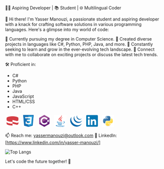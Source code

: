 👨‍💻 Aspiring Developer | 📚 Student | 🌐 Multilingual Coder

👋 Hi there! I'm Yasser Manouzi, a passionate student and aspiring developer with a knack for crafting software solutions in various programming languages. Here's a glimpse into my world of code:

💼 Currently pursuing my degree in Computer Science.
🌟 Created diverse projects in languages like C#, Python, PHP, Java, and more.
🚀 Constantly seeking to learn and grow in the ever-evolving tech landscape.
🔗 Connect with me to collaborate on exciting projects or discuss the latest tech trends.

🛠️ Proficient in:
  - C#
  - Python
  - PHP
  - Java
  - JavaScript
  - HTML/CSS
  - C++
    

<img src="https://raw.githubusercontent.com/devicons/devicon/master/icons/cakephp/cakephp-original.svg" alt="cakephp" height="40" style="vertical-align:top; margin:4px">  <img src="https://raw.githubusercontent.com/devicons/devicon/master/icons/css3/css3-original.svg" alt="css" height="40" style="vertical-align:top; margin:4px">   <img src="https://raw.githubusercontent.com/devicons/devicon/master/icons/csharp/csharp-original.svg" alt="css" height="40" style="vertical-align:top; margin:4px">   <img src="https://raw.githubusercontent.com/devicons/devicon/master/icons/java/java-original.svg" alt="css" height="40" style="vertical-align:top; margin:4px">  <img src="https://raw.githubusercontent.com/devicons/devicon/master/icons/jquery/jquery-original.svg" alt="css" height="40" style="vertical-align:top; margin:4px">   <img src="https://raw.githubusercontent.com/devicons/devicon/master/icons/linkedin/linkedin-original.svg" alt="css" height="40" style="vertical-align:top; margin:4px">  <img src="https://raw.githubusercontent.com/devicons/devicon/master/icons/python/python-original.svg" alt="css" height="40" style="vertical-align:top; margin:4px">







📫 Reach me: yassermanouzi@outlook.com
🔗 LinkedIn: [https://www.linkedin.com/in/yasser-manouzi/]


![Top Langs](https://github-readme-stats.vercel.app/api/top-langs/?username=YasserManouzi&theme=tokyonight)

Let's code the future together! 🚀
